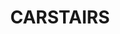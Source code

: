 ---
lastmod: '2025-04-06T06:05:21+00:00'
latitude: -19.862878
layout: suburb
longitude: 147.416856
postcode: '4806'
state: QLD
title: CARSTAIRS
url: /qld/carstairs/
---